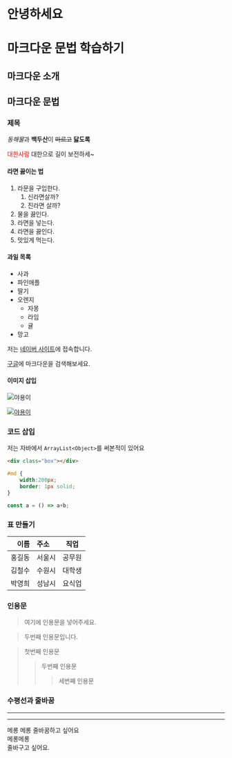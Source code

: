 <h1>안녕하세요<h2>

# 마크다운 문법 학습하기

## 마크다운 소개
## 마크다운 문법

### 제목

*동해물*과 **백두산**이 ~~마르고~~ <b>닳도록</b>

<span style="color:red;">대한사람</span> 대한으로 길이 보전하세~

#### 라면 끓이는 법

1. 라문을 구입한다.
    1. 신라면살까?
    1. 진라면 살까?
1. 물을 끓인다.
1. 라면을 넣는다.
1. 라면을 끓인다.
1. 맛있게 먹는다.

#### 과일 목록
- 사과
- 파인애플
- 딸기
- 오렌지
    - 자몽
    - 라임
    - 귤
- 망고

저는 [네이버 사이트](https://www.naver.com)에 접속합니다.

[구글](https://www.goole.com "구글 주소임!")에 마크다운을 검색해보세요.

#### 이미지 삽입

![야용이](https://newsimg.hankookilbo.com/cms/articlerelease/2019/04/29/201904291390027161_3.jpg)

[![야용이](https://newsimg.hankookilbo.com/cms/articlerelease/2019/04/29/201904291390027161_3.jpg)](https://www.naver.com)

### 코드 삽입
저는 자바에서 `ArrayList<Object>`를 써본적이 있어요

```html
<div class="box"></div>
```
```css
#md {
    width:200px;
    border: 1px solid;
}
```
```js
const a = () => a+b;
```

### 표 만들기

이름 | 주소 | 직업
---:|:---|:---:
홍길동 | 서울시 | 공무원
김철수 | 수원시 | 대학생
박영희 | 성남시 | 요식업

### 인용문
> 여기에 인용문을 넣어주세요.

> 두번째 인용문입니다.

> 첫번째 인용문
>> 두번째 인용문
>>> 세번째 인용문

### 수평선과 줄바꿈
---
***

메롱 메롱 줄바꿈하고 싶어요  
메롱메롱  
줄바구고 싶어요.

